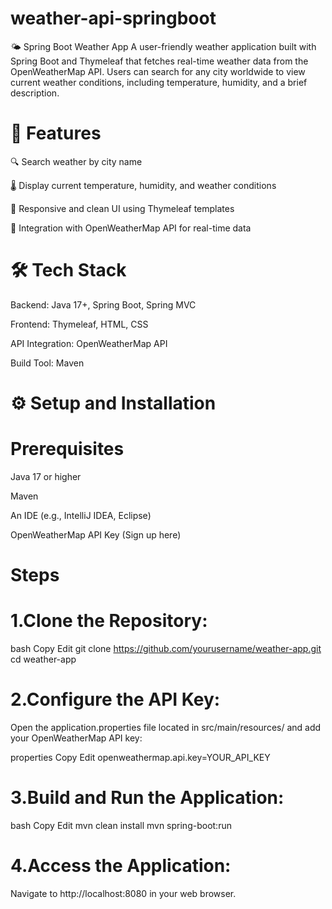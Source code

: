 # weather-api-springboot
🌤️ Spring Boot Weather App
A user-friendly weather application built with Spring Boot and Thymeleaf that fetches real-time weather data from the OpenWeatherMap API. Users can search for any city worldwide to view current weather conditions, including temperature, humidity, and a brief description.

# 🚀 Features
🔍 Search weather by city name

🌡️ Display current temperature, humidity, and weather conditions

🎨 Responsive and clean UI using Thymeleaf templates

🔗 Integration with OpenWeatherMap API for real-time data

# 🛠️ Tech Stack
Backend: Java 17+, Spring Boot, Spring MVC

Frontend: Thymeleaf, HTML, CSS

API Integration: OpenWeatherMap API

Build Tool: Maven

# ⚙️ Setup and Installation
# Prerequisites
Java 17 or higher

Maven

An IDE (e.g., IntelliJ IDEA, Eclipse)

OpenWeatherMap API Key (Sign up here)

# Steps
# 1.Clone the Repository:

bash
Copy
Edit
git clone https://github.com/yourusername/weather-app.git
cd weather-app
# 2.Configure the API Key:

Open the application.properties file located in src/main/resources/ and add your OpenWeatherMap API key:

properties
Copy
Edit
openweathermap.api.key=YOUR_API_KEY
# 3.Build and Run the Application:

bash
Copy
Edit
mvn clean install
mvn spring-boot:run
# 4.Access the Application:

Navigate to http://localhost:8080 in your web browser.


